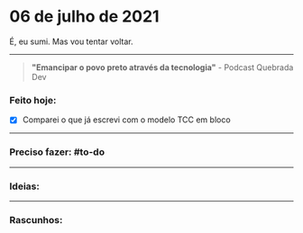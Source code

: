 # 06 de julho de 2021
É, eu sumi. Mas vou tentar voltar.

----

> **"Emancipar o povo preto através da tecnologia"**
\- Podcast Quebrada Dev

### Feito hoje:
- [x] Comparei o que já escrevi com o modelo TCC em bloco

---

### Preciso fazer: #to-do


---

### Ideias:


---

### Rascunhos:

